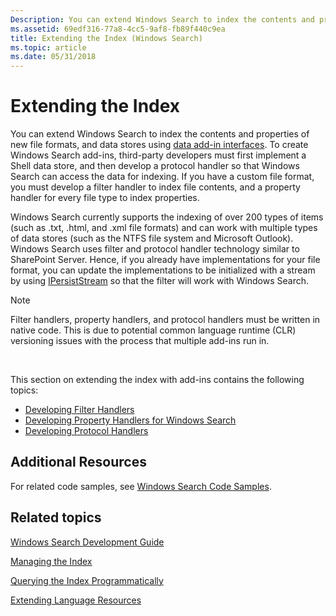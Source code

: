 ```yaml
---
Description: You can extend Windows Search to index the contents and properties of new file formats, and data stores using data add-in interfaces.
ms.assetid: 69edf316-77a8-4cc5-9af8-fb89f440c9ea
title: Extending the Index (Windows Search)
ms.topic: article
ms.date: 05/31/2018
---
```


# Extending the Index

You can extend Windows Search to index the contents and properties of new file formats, and data stores using [data add-in interfaces](https://msdn.microsoft.com/library/ee872090(VS.85).aspx). To create Windows Search add-ins, third-party developers must first implement a Shell data store, and then develop a protocol handler so that Windows Search can access the data for indexing. If you have a custom file format, you must develop a filter handler to index file contents, and a property handler for every file type to index properties.

Windows Search currently supports the indexing of over 200 types of items (such as .txt, .html, and .xml file formats) and can work with multiple types of data stores (such as the NTFS file system and Microsoft Outlook). Windows Search uses filter and protocol handler technology similar to SharePoint Server. Hence, if you already have implementations for your file format, you can update the implementations to be initialized with a stream by using [IPersistStream](https://msdn.microsoft.com/library/ms690091(VS.85).aspx) so that the filter will work with Windows Search.

> [!Note]  
> Filter handlers, property handlers, and protocol handlers must be written in native code. This is due to potential common language runtime (CLR) versioning issues with the process that multiple add-ins run in.

 

This section on extending the index with add-ins contains the following topics:

-   [Developing Filter Handlers](-search-ifilter-conceptual.md)
-   [Developing Property Handlers for Windows Search](-search-3x-wds-extidx-propertyhandlers.md)
-   [Developing Protocol Handlers](-search-3x-wds-phaddins.md)

## Additional Resources

For related code samples, see [Windows Search Code Samples](-search-samples-ovw.md).

## Related topics

<dl> <dt>

[Windows Search Development Guide](-search-developers-guide-entry-page.md)
</dt> <dt>

[Managing the Index](-search-3x-wds-mngidx-overview.md)
</dt> <dt>

[Querying the Index Programmatically](-search-3x-wds-qryidx-overview.md)
</dt> <dt>

[Extending Language Resources](extending-language-resources-in-windows-search.md)
</dt> </dl>

 

 



